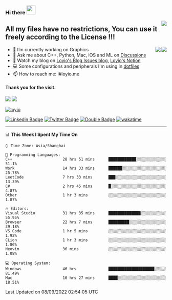 <h3 align="left">Hi there <img src="https://media.giphy.com/media/hvRJCLFzcasrR4ia7z/giphy.gif" width="28"></h3>
<a align="right" href="https://github.com/loyio/loyio/blob/master/STAR/README.md"><img align="right" src="https://img.shields.io/badge/LOYIO-STAR-green" /></a>

## All my files have no restrictions, You can use it freely according to the License !!!

<a href="https://github.com/loyio#gh-light-mode-only">
     <img align="right"  src="https://loy-readme.vercel.app/api/top-langs/?username=loyio&langs_count=6&hide=css,html,jupyter%20notebook" />
</a>

<a href="https://github.com/loyio#gh-dark-mode-only">
  <img align="right"  src="https://loy-readme.vercel.app/api/top-langs/?username=loyio&langs_count=6&theme=slateorange&hide=css,html,jupyter%20notebook" />
</a>



- 🔭 I’m currently working on Graphics
- 💬 Ask me about C++, Python, Mac, iOS and ML on [Discussions](https://github.com/loyio/blog/discussions)
- 📔 Watch my blog on [Loyio's Blog](https://loyio.me),[Issues blog](https://github.com/loyio/blog/issues), [Loyio's Notion](https://loyio.notion.site/loyio/Loyio-s-Dashboard-2f56bd29222a445ea9d9e8802a1ac83b)
- 💻 Some configurations and peripherals I'm using in [dotfiles](https://github.com/loyio/dotfiles)
- 📫 How to reach me: i#loyio.me


#### Thank you for the visit.
<img src="http://profile-counter.glitch.me/loyio/count.svg" />

<img src="https://loy-readme.vercel.app/api?username=loyio&show_icons=true&hide=stars&include_all_commits=true&hide_title=true&theme=slateorange" />

     

[![loyio](https://github-profile-trophy.vercel.app/?username=loyio&theme=onedark&column=4)](https://github.com/loyio)

[![Linkedin Badge](https://img.shields.io/badge/-@loyio-0077b5?style=flat-square&logo=Linkedin&logoColor=white&labelColor=0077b5&link=https://www.linkedin.com/in/loyio-hex-363172158/)](https://www.linkedin.com/in/loyio-hex-363172158/)
[![Twitter Badge](https://img.shields.io/badge/-@loyiome-1ca0f1?style=flat-square&labelColor=1ca0f1&logo=twitter&logoColor=white&link=https://twitter.com/loyiome)](https://twitter.com/loyiome)
[![Double Badge](https://img.shields.io/badge/@loyio-007722?style=flat&logo=Douban&logoColor=white)](https://www.douban.com/people/susmote)
[![wakatime](https://wakatime.com/badge/user/c0ddc104-5a20-41d1-ab9a-c4d9ea20a4d9.svg)](https://wakatime.com/@c0ddc104-5a20-41d1-ab9a-c4d9ea20a4d9)

-------
<!--START_SECTION:waka-->
📊 **This Week I Spent My Time On** 

```text
⌚︎ Time Zone: Asia/Shanghai

💬 Programming Languages: 
C++                      28 hrs 51 mins      ████████████░░░░░░░░░░░░░   51.1% 
Work                     14 hrs 33 mins      ██████░░░░░░░░░░░░░░░░░░░   25.78% 
LeetCode                 7 hrs 33 mins       ███░░░░░░░░░░░░░░░░░░░░░░   13.39% 
C#                       2 hrs 45 mins       █░░░░░░░░░░░░░░░░░░░░░░░░   4.87% 
Other                    1 hr 3 mins         ░░░░░░░░░░░░░░░░░░░░░░░░░   1.87%

🔥 Editors: 
Visual Studio            31 hrs 35 mins      ██████████████░░░░░░░░░░░   55.95% 
Browser                  22 hrs 7 mins       █████████░░░░░░░░░░░░░░░░   39.18% 
VS Code                  1 hr 5 mins         ░░░░░░░░░░░░░░░░░░░░░░░░░   1.92% 
CLion                    1 hr 3 mins         ░░░░░░░░░░░░░░░░░░░░░░░░░   1.86% 
Neovim                   36 mins             ░░░░░░░░░░░░░░░░░░░░░░░░░   1.08%

💻 Operating System: 
Windows                  46 hrs              ████████████████████░░░░░   81.49% 
Mac                      10 hrs 27 mins      ████░░░░░░░░░░░░░░░░░░░░░   18.51%

```


 Last Updated on 08/09/2022 02:54:05 UTC
<!--END_SECTION:waka-->
